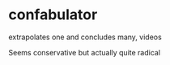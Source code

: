 confabulator
============

extrapolates one and concludes many, videos

Seems conservative but actually quite radical
